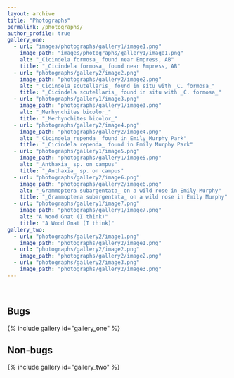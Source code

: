 ```yaml
---
layout: archive
title: "Photographs"
permalink: /photographs/
author_profile: true
gallery_one:
  - url: "images/photographs/gallery1/image1.png"
    image_path: "images/photographs/gallery1/image1.png"
    alt: "_Cicindela formosa_ found near Empress, AB"
    title: "_Cicindela formosa_ found near Empress, AB"
  - url: "photographs/gallery2/image2.png"
    image_path: "photographs/gallery2/image2.png"
    alt: "_Cicindela scutellaris_ found in situ with _C. formosa_"
    title: "_Cicindela scutellaris_ found in situ with _C. formosa_"
  - url: "photographs/gallery1/image3.png"
    image_path: "photographs/gallery1/image3.png"
    alt: "_Merhynchites bicolor_"
    title: "_Merhynchites bicolor_"
  - url: "photographs/gallery2/image4.png"
    image_path: "photographs/gallery2/image4.png"
    alt: "_Cicindela rependa_ found in Emily Murphy Park"
    title: "_Cicindela rependa_ found in Emily Murphy Park"
  - url: "photographs/gallery1/image5.png"
    image_path: "photographs/gallery1/image5.png"
    alt: "_Anthaxia_ sp. on campus"
    title: "_Anthaxia_ sp. on campus"
  - url: "photographs/gallery2/image6.png"
    image_path: "photographs/gallery2/image6.png"
    alt: "_Grammoptera subargentata_ on a wild rose in Emily Murphy"
    title: "_Grammoptera subargentata_ on a wild rose in Emily Murphy"
  - url: "photographs/gallery1/image7.png"
    image_path: "photographs/gallery1/image7.png"
    alt: "A Wood Gnat (I think)"
    title: "A Wood Gnat (I think)"
gallery_two:
  - url: "photographs/gallery2/image1.png"
    image_path: "photographs/gallery2/image1.png"
  - url: "photographs/gallery2/image2.png"
    image_path: "photographs/gallery2/image2.png"
  - url: "photographs/gallery2/image3.png"
    image_path: "photographs/gallery2/image3.png"
---
```


<br>

## Bugs

{% include gallery id="gallery_one" %}

## Non-bugs

{% include gallery id="gallery_two" %}